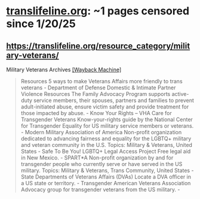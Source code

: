 



# [translifeline.org](translifeline.org): ~1 pages censored since 1/20/25

## https://translifeline.org/resource_category/military-veterans/


Military Veterans Archives [[Wayback Machine]](https://web.archive.org/web/20240000000000*/https://translifeline.org/resource_category/military-veterans/)

> Resources 5 ways to make Veterans Affairs more friendly to trans veterans - Department of Defense Domestic & Intimate Partner Violence Resources The Family Advocacy Program supports active-duty service members, their spouses, partners and families to prevent adult-initiated abuse, ensure victim safety and provide treatment for those impacted by abuse. - Know Your Rights – VHA Care for Transgender Veterans Know-your-rights guide by the National Center for Transgender Equality for US military service members or veterans. - Modern Military Association of America Non-profit organization dedicated to advancing fairness and equality for the LGBTQ+ military and veteran community in the U.S. Topics: Military & Veterans, United States - Safe To Be You! LGBTQ+ Legal Access Project Free legal aid in New Mexico. - SPART*A Non-profit organization by and for transgender people who currently serve or have served in the US military. Topics: Military & Veterans, Trans Community, United States - State Departments of Veterans Affairs (DVAs) Locate a DVA officer in a US state or territory. - Transgender American Veterans Association Advocacy group for transgender veterans from the US military. -